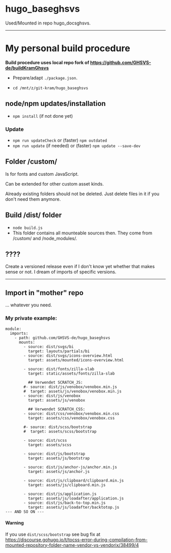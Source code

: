 # hugo_baseghsvs

Used/Mounted in repo hugo_docsghsvs.

---

# My personal build procedure

**Build procedure uses local repo fork of https://github.com/GHSVS-de/buildKramGhsvs**

- Prepare/adapt `./package.json`.

- `cd /mnt/z/git-kram/hugo_baseghsvs`

## node/npm updates/installation
- `npm install` (if not done yet)
### Update
- `npm run updateCheck` or (faster) `npm outdated`
- `npm run update` (if needed) or (faster) `npm update --save-dev`

## Folder /custom/
Is for fonts and custom JavaScript.

Can be extended for other custom asset kinds.

Already existing folders should not be deleted. Just delete files in it if you don't need them anymore.

## Build /dist/ folder
- `node build.js`
- This folder contains all mounteable sources then. They come from /custom/ and /node_modules/.

## ????
Create a versioned release even if I don't know yet whether that makes sense or not. I dream of imports of specific versions.

---

## Import in "mother" repo
...  whatever you need.

### My private example:
```
module:
  imports:
    - path: github.com/GHSVS-de/hugo_baseghsvs
      mounts:
        - source: dist/svgs/bi
          target: layouts/partials/bi
        - source: dist/svgs/icons-overview.html
          target: assets/mounted/icons-overview.html

        - source: dist/fonts/zilla-slab
          target: static/assets/fonts/zilla-slab

          ## Verwendet SCRATCH_JS:
        #- source: dist/js/venobox/venobox.min.js
        #  target: assets/js/venobox/venobox.min.js
        - source: dist/js/venobox
          target: assets/js/venobox

          ## Verwendet SCRATCH_CSS:
        - source: dist/css/venobox/venobox.min.css
          target: assets/css/venobox/venobox.css

        #- source: dist/scss/bootstrap
        #  target: assets/scss/bootstrap

        - source: dist/scss
          target: assets/scss

        - source: dist/js/bootstrap
          target: assets/js/bootstrap

        - source: dist/js/anchor-js/anchor.min.js
          target: assets/js/anchor.js

        - source: dist/js/clipboard/clipboard.min.js
          target: assets/js/clipboard.min.js

        - source: dist/js/application.js
          target: assets/js/loadafter/application.js
        - source: dist/js/back-to-top.min.js
          target: assets/js/loadafter/backtotop.js
--- AND SO ON ---
```

#### Warning
If you use `dist/scss/bootstrap` see bug fix at https://discourse.gohugo.io/t/tocss-error-during-compilation-from-mounted-repository-folder-name-vendor-vs-vendorix/38499/4
